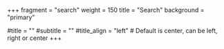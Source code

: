 +++
fragment = "search"
weight = 150
title = "Search"
background = "primary"

#title = ""
#subtitle = ""
#title_align = "left" # Default is center, can be left, right or center
+++
